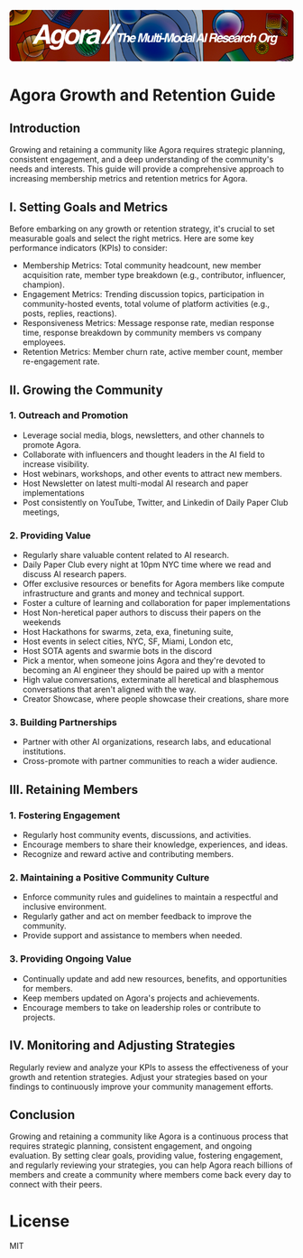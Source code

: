 [![Multi-Modality](agorabanner.png)](https://discord.gg/qUtxnK2NMf)

Agora Growth and Retention Guide
================================

Introduction
------------

Growing and retaining a community like Agora requires strategic planning, consistent engagement, and a deep understanding of the community's needs and interests. This guide will provide a comprehensive approach to increasing membership metrics and retention metrics for Agora.

I. Setting Goals and Metrics
----------------------------

Before embarking on any growth or retention strategy, it's crucial to set measurable goals and select the right metrics. Here are some key performance indicators (KPIs) to consider:

-   Membership Metrics: Total community headcount, new member acquisition rate, member type breakdown (e.g., contributor, influencer, champion).
-   Engagement Metrics: Trending discussion topics, participation in community-hosted events, total volume of platform activities (e.g., posts, replies, reactions).
-   Responsiveness Metrics: Message response rate, median response time, response breakdown by community members vs company employees.
-   Retention Metrics: Member churn rate, active member count, member re-engagement rate.

II. Growing the Community
-------------------------

### 1\. Outreach and Promotion

-   Leverage social media, blogs, newsletters, and other channels to promote Agora.
-   Collaborate with influencers and thought leaders in the AI field to increase visibility.
-   Host webinars, workshops, and other events to attract new members.
-   Host Newsletter on latest multi-modal AI research and paper implementations
-   Post consistently on YouTube, Twitter, and Linkedin of Daily Paper Club meetings,

### 2\. Providing Value

-   Regularly share valuable content related to AI research.
-   Daily Paper Club every night at 10pm NYC time where we read and discuss AI research papers.
-   Offer exclusive resources or benefits for Agora members like compute infrastructure and grants and money and technical support.
-   Foster a culture of learning and collaboration for paper implementations
-   Host Non-heretical paper authors to discuss their papers on the weekends
-   Host Hackathons for swarms, zeta, exa, finetuning suite,
-   Host events in select cities, NYC, SF, Miami, London etc,
-   Host SOTA agents and swarmie bots in the discord
-   Pick a mentor, when someone joins Agora and they're devoted to becoming an AI engineer they should be paired up with a mentor
-   High value conversations, exterminate all heretical and blasphemous conversations that aren't aligned with the way.
-   Creator Showcase, where people showcase their creations, share more

### 3\. Building Partnerships

-   Partner with other AI organizations, research labs, and educational institutions.
-   Cross-promote with partner communities to reach a wider audience.

III. Retaining Members
----------------------

### 1\. Fostering Engagement

-   Regularly host community events, discussions, and activities.
-   Encourage members to share their knowledge, experiences, and ideas.
-   Recognize and reward active and contributing members.

### 2\. Maintaining a Positive Community Culture

-   Enforce community rules and guidelines to maintain a respectful and inclusive environment.
-   Regularly gather and act on member feedback to improve the community.
-   Provide support and assistance to members when needed.

### 3\. Providing Ongoing Value

-   Continually update and add new resources, benefits, and opportunities for members.
-   Keep members updated on Agora's projects and achievements.
-   Encourage members to take on leadership roles or contribute to projects.

IV. Monitoring and Adjusting Strategies
---------------------------------------

Regularly review and analyze your KPIs to assess the effectiveness of your growth and retention strategies. Adjust your strategies based on your findings to continuously improve your community management efforts.

Conclusion
----------

Growing and retaining a community like Agora is a continuous process that requires strategic planning, consistent engagement, and ongoing evaluation. By setting clear goals, providing value, fostering engagement, and regularly reviewing your strategies, you can help Agora reach billions of members and create a community where members come back every day to connect with their peers.


# License
MIT



